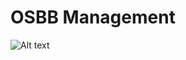# OSBB Management

![Alt text](https://github.com/Yuriy-Pelekh/step-osbb/blob/master/img/screenshot.png?raw=true "After successful build")
